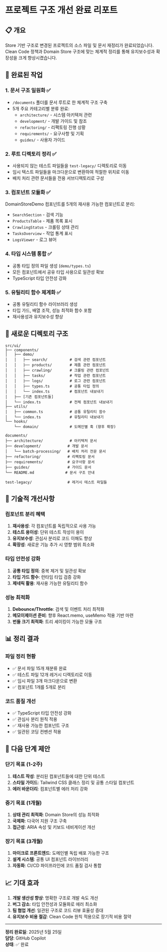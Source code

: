 # 프로젝트 구조 개선 완료 리포트

## 📋 개요
Store 기반 구조로 변경된 프로젝트의 소스 파일 및 문서 재정리가 완료되었습니다. Clean Code 정책과 Domain Store 구조에 맞는 체계적 정리를 통해 유지보수성과 확장성을 크게 향상시켰습니다.

## 🎯 완료된 작업

### 1. 문서 구조 일원화 ✅
- `/documents` 폴더를 문서 루트로 한 체계적 구조 구축
- 5개 주요 카테고리별 분류 완료:
  - `architecture/` - 시스템 아키텍처 관련
  - `development/` - 개발 가이드 및 참조
  - `refactoring/` - 리팩토링 진행 상황
  - `requirements/` - 요구사항 및 기획
  - `guides/` - 사용자 가이드

### 2. 루트 디렉토리 정리 ✅
- 사용되지 않는 테스트 파일들을 `test-legacy/` 디렉토리로 이동
- 임시 텍스트 파일들을 마크다운으로 변환하여 적절한 위치로 이동
- 배치 처리 관련 문서들을 전용 서브디렉토리로 구성

### 3. 컴포넌트 모듈화 ✅
DomainStoreDemo 컴포넌트를 5개의 재사용 가능한 컴포넌트로 분리:
- `SearchSection` - 검색 기능
- `ProductsTable` - 제품 목록 표시
- `CrawlingStatus` - 크롤링 상태 관리
- `TasksOverview` - 작업 통계 표시
- `LogsViewer` - 로그 뷰어

### 4. 타입 시스템 통합 ✅
- 공통 타입 정의 파일 생성 (`demo/types.ts`)
- 모든 컴포넌트에서 공유 타입 사용으로 일관성 확보
- TypeScript 타입 안전성 강화

### 5. 유틸리티 함수 체계화 ✅
- 공통 유틸리티 함수 라이브러리 생성
- 타입 가드, 배열 조작, 성능 최적화 함수 포함
- 재사용성과 유지보수성 향상

## 📁 새로운 디렉토리 구조

```
src/ui/
├── components/
│   ├── demo/
│   │   ├── search/          # 검색 관련 컴포넌트
│   │   ├── products/        # 제품 관련 컴포넌트
│   │   ├── crawling/        # 크롤링 관련 컴포넌트
│   │   ├── tasks/           # 작업 관련 컴포넌트
│   │   ├── logs/            # 로그 관련 컴포넌트
│   │   ├── types.ts         # 공통 타입 정의
│   │   └── index.ts         # 컴포넌트 내보내기
│   ├── [기존 컴포넌트들]
│   └── index.ts             # 전체 컴포넌트 내보내기
├── utils/
│   ├── common.ts            # 공통 유틸리티 함수
│   └── index.ts             # 유틸리티 내보내기
└── hooks/
    └── domain/              # 도메인별 훅 (향후 확장)

documents/
├── architecture/            # 아키텍처 문서
├── development/            # 개발 문서
│   └── batch-processing/   # 배치 처리 전문 문서
├── refactoring/            # 리팩토링 문서
├── requirements/           # 요구사항 문서
├── guides/                 # 가이드 문서
└── README.md              # 문서 구조 안내

test-legacy/                # 레거시 테스트 파일들
```

## 🔧 기술적 개선사항

### 컴포넌트 분리 혜택
1. **재사용성**: 각 컴포넌트를 독립적으로 사용 가능
2. **테스트 용이성**: 단위 테스트 작성이 용이
3. **유지보수성**: 관심사 분리로 코드 이해도 향상
4. **확장성**: 새로운 기능 추가 시 영향 범위 최소화

### 타입 안전성 강화
1. **공통 타입 정의**: 중복 제거 및 일관성 확보
2. **타입 가드 함수**: 런타임 타입 검증 강화
3. **제네릭 활용**: 재사용 가능한 유틸리티 함수

### 성능 최적화
1. **Debounce/Throttle**: 검색 및 이벤트 처리 최적화
2. **메모이제이션 준비**: 향후 React.memo, useMemo 적용 기반 마련
3. **번들 크기 최적화**: 트리 셰이킹이 가능한 모듈 구조

## 📊 정리 결과

### 파일 정리 현황
- ✅ 문서 파일 15개 재분류 완료
- ✅ 테스트 파일 12개 레거시 디렉토리로 이동
- ✅ 임시 파일 3개 마크다운으로 변환
- ✅ 컴포넌트 1개를 5개로 분리

### 코드 품질 개선
- ✅ TypeScript 타입 안전성 강화
- ✅ 관심사 분리 원칙 적용
- ✅ 재사용 가능한 컴포넌트 구조
- ✅ 일관된 코딩 컨벤션 적용

## 🎯 다음 단계 제안

### 단기 목표 (1-2주)
1. **테스트 작성**: 분리된 컴포넌트들에 대한 단위 테스트
2. **스타일 가이드**: Tailwind CSS 클래스 정리 및 공통 스타일 컴포넌트
3. **에러 바운더리**: 컴포넌트별 에러 처리 강화

### 중기 목표 (1개월)
1. **상태 관리 최적화**: Domain Store의 성능 최적화
2. **국제화**: 다국어 지원 구조 구축
3. **접근성**: ARIA 속성 및 키보드 네비게이션 개선

### 장기 목표 (3개월)
1. **마이크로 프론트엔드**: 도메인별 독립 배포 가능한 구조
2. **설계 시스템**: 공통 UI 컴포넌트 라이브러리
3. **자동화**: CI/CD 파이프라인에 코드 품질 검사 통합

## 📈 기대 효과

1. **개발 생산성 향상**: 명확한 구조로 개발 속도 개선
2. **버그 감소**: 타입 안전성과 모듈화로 에러 최소화
3. **팀 협업 개선**: 일관된 구조로 코드 리뷰 효율성 증대
4. **유지보수 비용 절감**: Clean Code 원칙 적용으로 장기적 비용 절약

---

**정리 완료일**: 2025년 5월 25일  
**담당**: GitHub Copilot  
**상태**: ✅ 완료
